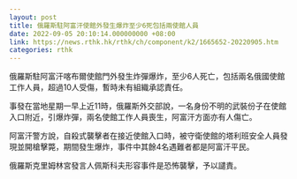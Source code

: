 ```yaml
---
layout: post
title: 俄羅斯駐阿富汗使館外發生爆炸至少6死包括兩使館人員
date: 2022-09-05 20:10:14.000000000 +08:00
link: https://news.rthk.hk/rthk/ch/component/k2/1665652-20220905.htm
categories: rthk
---
```


俄羅斯駐阿富汗喀布爾使館門外發生炸彈爆炸，至少6人死亡，包括兩名俄國使館工作人員，超過10人受傷，暫時未有組織承認責任。

事發在當地星期一早上近11時，俄羅斯外交部說，一名身份不明的武裝份子在使館入口附近，引爆炸彈，兩名使館工作人員喪生，阿富汗方面亦有人傷亡。

阿富汗警方說，自殺式襲擊者在接近使館入口時，被守衛使館的塔利班安全人員發現並開槍擊斃，期間發生爆炸，事件中其餘4名遇難者都是阿富汗平民。

俄羅斯克里姆林宮發言人佩斯科夫形容事件是恐怖襲擊，予以譴責。

